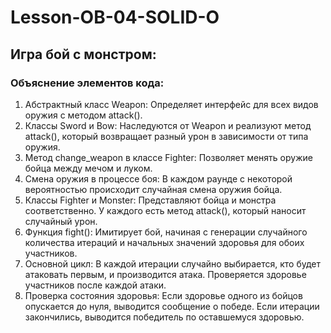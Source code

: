 # Lesson-OB-04-SOLID-O
## Игра бой с монстром:
### Объяснение элементов кода:
1. Абстрактный класс Weapon: Определяет интерфейс для всех видов оружия с методом attack().
2. Классы Sword и Bow: Наследуются от Weapon и реализуют метод attack(), который возвращает разный урон в зависимости от типа оружия.
3. Метод change_weapon в классе Fighter: Позволяет менять оружие бойца между мечом и луком.
4. Смена оружия в процессе боя: В каждом раунде с некоторой вероятностью происходит случайная смена оружия бойца.
5. Классы Fighter и Monster: Представляют бойца и монстра соответственно. У каждого есть метод attack(), который наносит случайный урон.
6. Функция fight(): Имитирует бой, начиная с генерации случайного количества итераций и начальных значений здоровья для обоих участников.
7. Основной цикл: В каждой итерации случайно выбирается, кто будет атаковать первым, и производится атака. Проверяется здоровье участников после каждой атаки.
8. Проверка состояния здоровья: Если здоровье одного из бойцов опускается до нуля, выводится сообщение о победе. Если итерации закончились, выводится победитель по оставшемуся здоровью.
